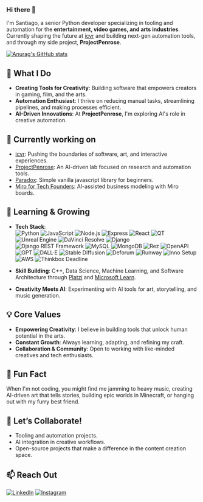### Hi there 👋

I'm Santiago, a senior Python developer specializing in tooling and automation for the **entertainment, video games, and arts industries**. Currently shaping the future at [icvr](https://icvr.io/) and building next-gen automation tools, and through my side project, **ProjectPenrose**.

[![Anurag's GitHub stats](https://github-readme-stats.vercel.app/api?username=alexsc6955&count_private=true&theme=dark&show_icons=true)](https://github.com/anuraghazra/github-readme-stats)

## 🎨 What I Do
- **Creating Tools for Creativity**: Building software that empowers creators in gaming, film, and the arts.
- **Automation Enthusiast**: I thrive on reducing manual tasks, streamlining pipelines, and making processes efficient.
- **AI-Driven Innovations**: At **ProjectPenrose**, I'm exploring AI's role in creative automation.

## 🔭 Currently working on
- [icvr](https://icvr.io/): Pushing the boundaries of software, art, and interactive experiences.
- [ProjectPenrose](https://projectpenrose.github.io): An AI-driven lab focused on research and automation tools.
- [Paradox](https://github.com/ProjectPenrose/paradox): Simple vanilla javascript library for beginners.
- [Miro for Tech Founders](https://github.com/alexsc6955/miro-for-tech-founders): AI-assisted business modeling with Miro boards.


## 🌱 Learning & Growing
- **Tech Stack**:  
  ![Python](https://img.shields.io/badge/Python-3776AB?style=for-the-badge&logo=python&logoColor=white)
  ![JavaScript](https://img.shields.io/badge/JavaScript-F7DF1E?style=for-the-badge&logo=javascript&logoColor=black)
  ![Node.js](https://img.shields.io/badge/Node.js-339933?style=for-the-badge&logo=nodedotjs&logoColor=white)
  ![Express](https://img.shields.io/badge/Express-000000?style=for-the-badge&logo=express&logoColor=white)
  ![React](https://img.shields.io/badge/React-61DAFB?style=for-the-badge&logo=react&logoColor=black)
  ![QT](https://img.shields.io/badge/QT-41CD52?style=for-the-badge&logo=qt&logoColor=white)
  ![Unreal Engine](https://img.shields.io/badge/Unreal_Engine-0E1128?style=for-the-badge&logo=unreal-engine&logoColor=white)
  ![DaVinci Resolve](https://img.shields.io/badge/DaVinci_Resolve-20232A?style=for-the-badge&logo=davinci-resolve&logoColor=white)
  ![Django](https://img.shields.io/badge/Django-092E20?style=for-the-badge&logo=django&logoColor=white)
  ![Django REST Framework](https://img.shields.io/badge/Django_REST_Framework-092E20?style=for-the-badge&logo=django&logoColor=white)
  ![MySQL](https://img.shields.io/badge/MySQL-4479A1?style=for-the-badge&logo=mysql&logoColor=white)
  ![MongoDB](https://img.shields.io/badge/MongoDB-47A248?style=for-the-badge&logo=mongodb&logoColor=white)
  ![Rez](https://img.shields.io/badge/Rez-FF7A59?style=for-the-badge)
  ![OpenAPI](https://img.shields.io/badge/OpenAPI-6BA539?style=for-the-badge&logo=openapi-initiative&logoColor=white)
  ![GPT](https://img.shields.io/badge/GPT-FF4500?style=for-the-badge&logo=openai&logoColor=white)
  ![DALL·E](https://img.shields.io/badge/DALL·E-1A1A1A?style=for-the-badge&logo=openai&logoColor=white)
  ![Stable Diffusion](https://img.shields.io/badge/Stable_Diffusion-4B8BBE?style=for-the-badge&logo=stable-diffusion&logoColor=white)
  ![Deforum](https://img.shields.io/badge/Deforum-FFB6C1?style=for-the-badge)
  ![Runway](https://img.shields.io/badge/Runway-4B8BBE?style=for-the-badge&logo=runway&logoColor=white)
  ![Inno Setup](https://img.shields.io/badge/Inno_Setup-007ACC?style=for-the-badge&logo=windows&logoColor=white)
  ![AWS](https://img.shields.io/badge/AWS-232F3E?style=for-the-badge&logo=amazon-aws&logoColor=white)
  ![Thinkbox Deadline](https://img.shields.io/badge/Thinkbox_Deadline-FF9900?style=for-the-badge&logo=autodesk&logoColor=white)

- **Skill Building**: C++, Data Science, Machine Learning, and Software Architecture through [Platzi](https://platzi.com) and [Microsoft Learn](https://learn.microsoft.com).
- **Creativity Meets AI**: Experimenting with AI tools for art, storytelling, and music generation.

## 💡 Core Values
- **Empowering Creativity**: I believe in building tools that unlock human potential in the arts.
- **Constant Growth**: Always learning, adapting, and refining my craft.
- **Collaboration & Community**: Open to working with like-minded creatives and tech enthusiasts.

## 🎸 Fun Fact
When I'm not coding, you might find me jamming to heavy music, creating AI-driven art that tells stories, building epic worlds in Minecraft, or hanging out with my furry best friend.

## 👯 Let’s Collaborate!
- Tooling and automation projects.
- AI integration in creative workflows.
- Open-source projects that make a difference in the content creation space.

## 📫 Reach Out
[![LinkedIn](https://img.shields.io/badge/LinkedIn-0A66C2?style=for-the-badge&logo=linkedin&logoColor=white)](https://www.linkedin.com/in/alexsc6955/)
[![Instagram](https://img.shields.io/badge/Instagram-E4405F?style=for-the-badge&logo=instagram&logoColor=white)](https://www.instagram.com/rincorpes/)
